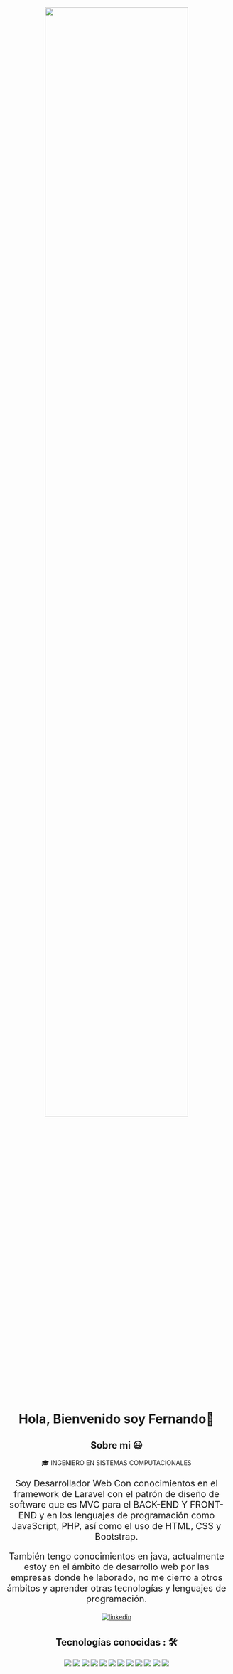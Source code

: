 <div align="center">
  <img style="width: 80%; height: auto;" src="https://miro.medium.com/v2/resize:fit:720/1*-ntL3Dsvc-dJ5cLGRtSuEw.gif">
</div>

<div id="header" style="text-align: center;">
  <h1 align="center" >Hola, Bienvenido soy Fernando👋</h1>
</div>

 <div style="text-align: center;">
  

<h2>Sobre mi 😃</h2>
🎓 INGENIERO EN SISTEMAS COMPUTACIONALES <br/>

<p style="font-size: 20px;">
Soy Desarrollador Web Con conocimientos en el framework de Laravel con el patrón de diseño de software que es MVC para el BACK-END Y FRONT-END y en los lenguajes de programación como JavaScript, PHP, así como el uso de HTML, CSS y Bootstrap.
</p>

<p style="font-size: 20px;">
También tengo conocimientos en java, actualmente estoy en el ámbito de desarrollo web por las empresas donde he laborado, no me cierro a otros ámbitos y aprender otras tecnologías y lenguajes de programación.
</p>
  
<a href="https://www.linkedin.com/in/fernando-juarez-medina-487847238/" target="_blank">
<img src="https://img.shields.io/badge/linkedin:Fernando Juarez Medina -%2300acee.svg?color=405DE6&style=for-the-badge&logo=linkedin&logoColor=white" alt=linkedin style="margin-bottom: 5px;"/>
</a>  
  

 <h2>Tecnologías conocidas : 🛠</h2>
<img src="https://img.shields.io/badge/javascript%20-%23323330.svg?&style=for-the-badge&logo=javascript&logoColor=%23F7DF1E">   <img src="https://img.shields.io/badge/html5%20-%23E34F26.svg?&style=for-the-badge&logo=html5&logoColor=white">   <img src="https://img.shields.io/badge/css3%20-%231572B6.svg?&style=for-the-badge&logo=css3&logoColor=white">    <img src="https://img.shields.io/badge/bootstrap%20-%23563D7C.svg?&style=for-the-badge&logo=bootstrap&logoColor=white">   <img src="https://img.shields.io/badge/git%20-%23F05033.svg?&style=for-the-badge&logo=git&logoColor=white"/>   <img src="http://img.shields.io/badge/-VS%20Code-000000?style=for-the-badge&logo=Visual-studio-code&logoColor=blue">  <img src="https://img.shields.io/badge/mysql-%2300f.svg?style=for-the-badge&logo=mysql&logoColor=white"> <img src="https://img.shields.io/badge/laravel-%23FF2D20.svg?style=for-the-badge&logo=laravel&logoColor=white"> <img src="https://img.shields.io/badge/Java-ED8B00?style=for-the-badge&logo=openjdk&logoColor=white"> <img 
src="https://img.shields.io/badge/GitHub-100000?style=for-the-badge&logo=github&logoColor=white"> <img 
src="https://img.shields.io/badge/PHP-777BB4?style=for-the-badge&logo=php&logoColor=white">  <img 
src="https://img.shields.io/badge/Postman-FF6C37?style=for-the-badge&logo=Postman&logoColor=white">
 </div>






